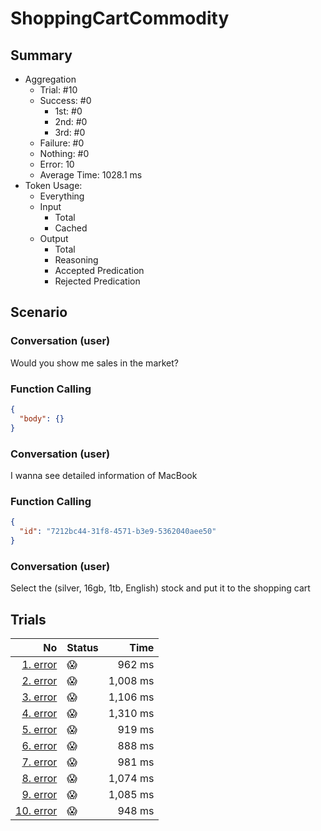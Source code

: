 # ShoppingCartCommodity
## Summary
  - Aggregation
    - Trial: #10
    - Success: #0
      - 1st: #0
      - 2nd: #0
      - 3rd: #0
    - Failure: #0
    - Nothing: #0
    - Error: 10
    - Average Time: 1028.1 ms
  - Token Usage:
    - Everything
    - Input
      - Total
      - Cached
    - Output
      - Total
      - Reasoning
      - Accepted Predication
      - Rejected Predication

## Scenario
### Conversation (user)
Would you show me sales in the market?

### Function Calling
```json
{
  "body": {}
}
```

### Conversation (user)
I wanna see detailed information of MacBook

### Function Calling
```json
{
  "id": "7212bc44-31f8-4571-b3e9-5362040aee50"
}
```

### Conversation (user)
Select the (silver, 16gb, 1tb, English) stock and put it to the shopping cart

## Trials
No | Status | Time
---:|:-------|------:
[1. error](./trials/1.error.json) | 😱 | 962 ms
[2. error](./trials/2.error.json) | 😱 | 1,008 ms
[3. error](./trials/3.error.json) | 😱 | 1,106 ms
[4. error](./trials/4.error.json) | 😱 | 1,310 ms
[5. error](./trials/5.error.json) | 😱 | 919 ms
[6. error](./trials/6.error.json) | 😱 | 888 ms
[7. error](./trials/7.error.json) | 😱 | 981 ms
[8. error](./trials/8.error.json) | 😱 | 1,074 ms
[9. error](./trials/9.error.json) | 😱 | 1,085 ms
[10. error](./trials/10.error.json) | 😱 | 948 ms